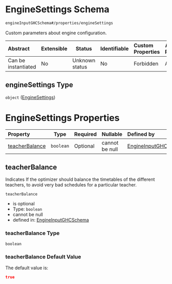 # EngineSettings Schema

```txt
engineInputGHCSchema#/properties/engineSettings
```

Custom parameters about engine configuration.


| Abstract            | Extensible | Status         | Identifiable | Custom Properties | Additional Properties | Access Restrictions | Defined In                                                         |
| :------------------ | ---------- | -------------- | ------------ | :---------------- | --------------------- | ------------------- | ------------------------------------------------------------------ |
| Can be instantiated | No         | Unknown status | No           | Forbidden         | Allowed               | none                | [ghc.schema.json\*](../out/ghc.schema.json "open original schema") |

## engineSettings Type

`object` ([EngineSettings](ghc-properties-enginesettings.md))

# EngineSettings Properties

| Property                          | Type      | Required | Nullable       | Defined by                                                                                                                                                     |
| :-------------------------------- | --------- | -------- | -------------- | :------------------------------------------------------------------------------------------------------------------------------------------------------------- |
| [teacherBalance](#teacherbalance) | `boolean` | Optional | cannot be null | [EngineInputGHCSchema](ghc-properties-enginesettings-properties-teacherbalance.md "engineInputGHCSchema#/properties/engineSettings/properties/teacherBalance") |

## teacherBalance

Indicates If the optimizer should balance the timetables of the different teachers, to avoid very bad schedules for a particular teacher.


`teacherBalance`

-   is optional
-   Type: `boolean`
-   cannot be null
-   defined in: [EngineInputGHCSchema](ghc-properties-enginesettings-properties-teacherbalance.md "engineInputGHCSchema#/properties/engineSettings/properties/teacherBalance")

### teacherBalance Type

`boolean`

### teacherBalance Default Value

The default value is:

```json
true
```
